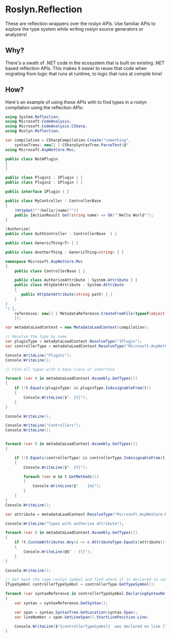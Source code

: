 # Roslyn.Reflection

These are reflection wrappers over the roslyn APIs. Use familiar APIs to explore the type system while writing roslyn source generators or analyzers!

## Why?

There's a swath of .NET code in the ecosystem that is built on existing .NET based reflection APIs. This makes it easier to reuse that code when migrating from logic that
runs at runtime, to logic that runs at compile time!

## How?

Here's an example of using these APIs with to find types in a roslyn compilation using the reflection APIs:

```C#
using System.Reflection;
using Microsoft.CodeAnalysis;
using Microsoft.CodeAnalysis.CSharp;
using Roslyn.Reflection;

var compilation = CSharpCompilation.Create("something",
    syntaxTrees: new[] { CSharpSyntaxTree.ParseText(@"
using Microsoft.AspNetCore.Mvc;

public class NotAPlugin
{
}

public class Plugin1 : IPlugin { }
public class Plugin2 : IPlugin { }

public interface IPlugin { }

public class MyController : ControllerBase
{
    [HttpGet(""/hello/{name}"")]
    public IActionResult Get(string name) => Ok(""Hello World"");
}

[Authorize]
public class AuthController : ControllerBase  { }

public class GenericThing<T> { }

public class AnotherThing : GenericThing<string> { }

namespace Microsoft.AspNetCore.Mvc
{
    public class ControllerBase { }

    public class AuthorizeAttribute : System.Attribute { }
    public class HttpGetAttribute : System.Attribute 
    { 
       public HttpGetAttribute(string path) { }
    }
}
") },
    references: new[] { MetadataReference.CreateFromFile(typeof(object).Assembly.Location)
    });

var metadataLoadContext = new MetadataLoadContext(compilation);

// Resolve the type by name
var pluginType = metadataLoadContext.ResolveType("IPlugin");
var controllerType = metadataLoadContext.ResolveType("Microsoft.AspNetCore.Mvc.ControllerBase");

Console.WriteLine("Plugins");
Console.WriteLine();

// Find all types with a base class or interface

foreach (var t in metadataLoadContext.Assembly.GetTypes())
{
    if (!t.Equals(pluginType) && pluginType.IsAssignableFrom(t))
    {
        Console.WriteLine($"- {t}");
    }
}

Console.WriteLine();

Console.WriteLine("Controllers");
Console.WriteLine();


foreach (var t in metadataLoadContext.Assembly.GetTypes())
{

    if (!t.Equals(controllerType) && controllerType.IsAssignableFrom(t))
    {
        Console.WriteLine($"- {t}");

        foreach (var m in t.GetMethods())
        {
            Console.WriteLine($"    {m}");
        }
    }
}
Console.WriteLine();

var attribute = metadataLoadContext.ResolveType("Microsoft.AspNetCore.Mvc.AuthorizeAttribute");

Console.WriteLine("Types with authorize attribute");

foreach (var t in metadataLoadContext.Assembly.GetTypes())
{
    if (t.CustomAttributes.Any(c => c.AttributeType.Equals(attribute)))
    {
        Console.WriteLine(@$" - {t}");
    }
}

Console.WriteLine();

// Get back the type roslyn symbol and find where it is declared in source
ITypeSymbol controllerTypeSymbol = controllerType.GetTypeSymbol();

foreach (var syntaxReference in controllerTypeSymbol.DeclaringSyntaxReferences)
{
    var syntax = syntaxReference.GetSyntax();

    var span = syntax.SyntaxTree.GetLocation(syntax.Span);
    var lineNumber = span.GetLineSpan().StartLinePosition.Line;

    Console.WriteLine($"{controllerTypeSymbol}  was declared on line {lineNumber}");
}
```
